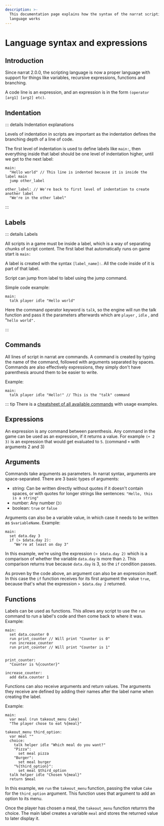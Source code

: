 ```yaml
---
description: >-
  This documentation page explains how the syntax of the narrat scripting
  language works
---
```


# Language syntax and expressions

## Introduction

Since narrat 2.0.0, the scripting language is now a proper language with support for things like variables, recursive expressions, functions and branching.

A code line is an expression, and an expression is in the form `(operator [arg1] [arg2] etc)`.

## Indentation

::: details Indentation explanations

Levels of indentation in scripts are important as the indentation defines the branching depth of a line of code.

The first level of indentation is used to define labels like `main:`, then everything inside that label should be one level of indentation higher, until we get to the next label:

```narrat
main:
  "Hello world" // This line is indented because it is inside the label main
  jump other_label

other_label: // We're back to first level of indentation to create another label
  "We're in the other label"
```

:::

## Labels

::: details Labels

All scripts in a game must be inside a label, which is a way of separating chunks of script content. The first label that automatically runs on game start is `main:`

A label is created with the syntax `[label_name]:`. All the code inside of it is part of that label.

Script can jump from label to label using the jump command.

Simple code example:

```narrat
main:
  talk player idle "Hello world"
```

Here the command operator keyword is `talk`, so the engine will run the talk function and pass it the parameters afterwards which are `player` , `idle` , and "`hello world".`

:::

## Commands

All lines of script in narrat are commands. A command is created by typing the name of the command, followed with arguments separated by spaces. Commands are also effectively expressions, they simply don't have parenthesis around them to be easier to write.

Example:

```narrat
main:
  talk player idle "Hello!" // This is the "talk" command
```

::: tip
There is a [cheatsheet of all available commands](../commands/all-commands.md) with usage examples.

## Expressions

An expression is any command between parenthesis. Any command in the game can be used as an expression, if it returns a value. For example `(+ 2 3)` is an expression that would get evaluated to `5`. (command `+` with arguments 2 and 3)

## Arguments

Commands take arguments as parameters. In narrat syntax, arguments are space-separated. There are 3 basic types of arguments:

- string: Can be written directly without quotes if it doesn't contain spaces, or with quotes for longer strings like sentences: `"Hello, this is a string"`
- number: Any number (`3)`
- boolean: `true` or `false`

Arguments can also be a variable value, in which case it needs to be written as `$variableName`. Example:

```narrat
main:
  set data.day 3
  if (> $data.day 2):
    "We're at least on day 3"
```

In this example, we're using the expression `(> $data.day 2)` which is a comparison of whether the variable `data.day` is more than `2`. This comparison returns true because `data.day` is 3, so the `if` condition passes.

As proven by the code above, an argument can also be an expression itself. In this case the `if` function receives for its first argument the value `true`, because that's what the expression `> $data.day 2` returned.

## Functions

Labels can be used as functions. This allows any script to use the `run` command to run a label's code and then come back to where it was. Example:

```narrat
main:
  set data.counter 0
  run print_counter // Will print "Counter is 0"
  run increase_counter
  run print_counter // Will print "Counter is 1"


print_counter:
  "Counter is %{counter}"

increase_counter:
  add data.counter 1
```

Functions can also receive arguments and return values. The arguments they receive are defined by adding their names after the label name when creating the label.

Example:

```narrat
main:
  var meal (run takeout_menu Cake)
  "The player chose to eat %{meal}"

takeout_menu third_option:
  var meal ""
  choice:
    talk helper idle "Which meal do you want?"
    "Pizza":
      set meal pizza
    "Burger":
      set meal burger
    "%{third_option}":
      set meal $third_option
  talk helper idle "Chosen %{meal}"
  return $meal
```

In this example, we `run` the `takeout_menu` function, passing the value `Cake` for the `third_option` argument. This function uses that argument to add an option to its menu.

Once the player has chosen a meal, the `takeout_menu` function returnrs the choice. The main label creates a variable `meal` and stores the returned value to later display it.
